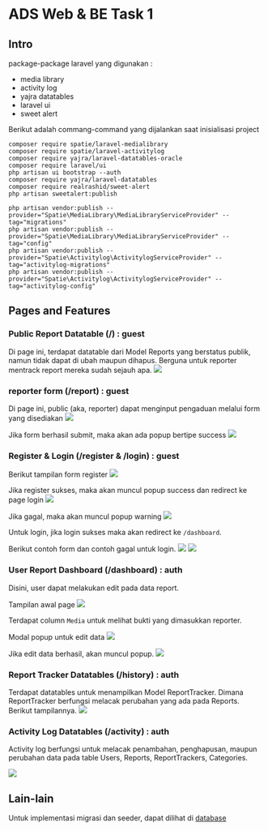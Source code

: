 # ADS Web & BE Task 1
## Intro

package-package laravel yang digunakan : 
- media library 
- activity log
- yajra datatables
- laravel ui
- sweet alert

Berikut adalah commang-command yang dijalankan saat inisialisasi project
```
composer require spatie/laravel-medialibrary
composer require spatie/laravel-activitylog
composer require yajra/laravel-datatables-oracle
composer require laravel/ui
php artisan ui bootstrap --auth
composer require yajra/laravel-datatables
composer require realrashid/sweet-alert
php artisan sweetalert:publish

php artisan vendor:publish --provider="Spatie\MediaLibrary\MediaLibraryServiceProvider" --tag="migrations"
php artisan vendor:publish --provider="Spatie\MediaLibrary\MediaLibraryServiceProvider" --tag="config"
php artisan vendor:publish --provider="Spatie\Activitylog\ActivitylogServiceProvider" --tag="activitylog-migrations"
php artisan vendor:publish --provider="Spatie\Activitylog\ActivitylogServiceProvider" --tag="activitylog-config"
```

## Pages and Features

### Public Report Datatable (/) : guest

Di page ini, terdapat datatable dari Model Reports yang berstatus publik, namun tidak dapat di ubah maupun dihapus.
Berguna untuk reporter mentrack report mereka sudah sejauh apa.
![](readme_img/base_url.png)


### reporter form (/report) : guest
Di page ini, public (aka, reporter) dapat menginput pengaduan melalui form yang disediakan
![](readme_img/report_form.png)

Jika form berhasil submit, maka akan ada popup bertipe success
![](readme_img/report_form_success.png)


### Register & Login (/register & /login) : guest

Berikut tampilan form register
![](readme_img/register.png)

Jika register sukses, maka akan muncul popup success dan redirect ke page login
![](readme_img/register_success.png)

Jika gagal, maka akan muncul popup warning
![](readme_img/register_fail.png)

Untuk login, jika login sukses maka akan redirect ke `/dashboard`. 

Berikut contoh form dan contoh gagal untuk login.
![](readme_img/login_form.png)
![](readme_img/login_fail.png)

### User Report Dashboard (/dashboard) : auth

Disini, user dapat melakukan edit pada data report.

Tampilan awal page 
![](readme_img/dashboard.png)

Terdapat column `Media` untuk melihat bukti yang dimasukkan reporter.

Modal popup untuk edit data
![](readme_img/dashboard_modal.png)

Jika edit data berhasil, akan muncul popup.
![](readme_img/dashboard_success.png)

### Report Tracker Datatables (/history) : auth
Terdapat datatables untuk menampilkan Model ReportTracker. Dimana ReportTracker berfungsi melacak perubahan yang ada pada Reports. Berikut tampilannya.
![](readme_img/history.png)

### Activity Log Datatables (/activity) : auth
Activity log berfungsi untuk melacak penambahan, penghapusan, maupun perubahan data pada table Users, Reports, ReportTrackers, Categories.

![](readme_img/activity.png)

## Lain-lain

Untuk implementasi migrasi dan seeder, dapat dilihat di [database](database/)